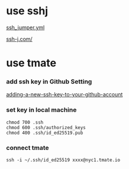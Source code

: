 # use sshj  
[ssh_jumper.yml](.github/workflows/ssh_jumper.yml)

[ssh-j.com/](https://ssh-j.com/)        


# use tmate   
### add ssh key in Github Setting     
[adding-a-new-ssh-key-to-your-github-account](https://docs.github.com/en/authentication/connecting-to-github-with-ssh/adding-a-new-ssh-key-to-your-github-account?tool=webui)
### set key in local machine
```
chmod 700 .ssh
chmod 600 .ssh/authorized_keys
chmod 400 .ssh/id_ed25519.pub   
```

### connect tmate
```
ssh -i ~/.ssh/id_ed25519 xxxx@nyc1.tmate.io
```
